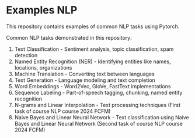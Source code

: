 # Examples NLP

This repository contains examples of common NLP tasks using Pytorch.

Common NLP tasks demonstrated in this repository:

1. Text Classification - Sentiment analysis, topic classification, spam detection
2. Named Entity Recognition (NER) - Identifying entities like names, locations, organizations
3. Machine Translation - Converting text between languages 
4. Text Generation - Language modeling and text completion
5. Word Embeddings - Word2Vec, GloVe, FastText implementations
6. Sequence Labeling - Part-of-speech tagging, chunking, named entity recognition
7. N-grams and Linear Interpolation - Text processing techniques (First task of course NLP course 2024 FCFM)
8. Naive Bayes and Linear Neural Network - Text classification using Naive Bayes and Linear Neural Network (Second task of course NLP course 2024 FCFM)
